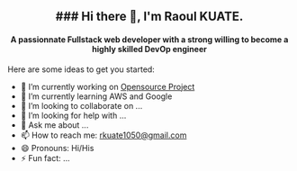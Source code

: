 <h2 align="center">### Hi there 👋, I'm Raoul KUATE. </h2>
<h4 align="center">  A passionnate Fullstack web developer with a strong willing to become a highly skilled DevOp engineer </h4>


Here are some ideas to get you started:

- 🔭 I’m currently working on <a href="">Opensource Project</a>
- 🌱 I’m currently learning AWS  and Google 
- 👯 I’m looking to collaborate on ...
- 🤔 I’m looking for help with ...
- 💬 Ask me about ...
- 📫 How to reach me: rkuate1050@gmail.com
- 😄 Pronouns: Hi/His
- ⚡ Fun fact: ...
